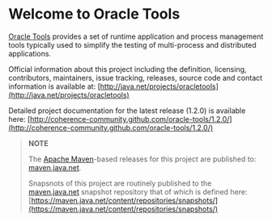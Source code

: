 Welcome to Oracle Tools
=======================

[Oracle Tools](http://java.net/projects/oracletools) provides a set of runtime
application and process management tools typically used to simplify the
testing of multi-process and distributed applications.

Official information about this project including the definition, licensing,
contributors, maintainers, issue tracking, releases, source code and contact
information is available at:
[http://java.net/projects/oracletools](http://java.net/projects/oracletools)

Detailed project documentation for the latest release (1.2.0) is available
here: [http://coherence-community.github.com/oracle-tools/1.2.0/](http://coherence-community.github.com/oracle-tools/1.2.0/)

> **NOTE**
>
> The [Apache Maven](http://maven.apache.org)-based releases for this project are published to: [maven.java.net](https://maven.java.net).
>
> Snapsnots of this project are routinely published to the [maven.java.net](https://maven.java.net) snapshot repository that of which is defined here: [https://maven.java.net/content/repositories/snapshots/](https://maven.java.net/content/repositories/snapshots/)
